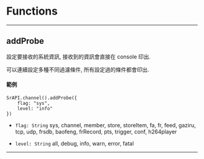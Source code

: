 # Functions

---

## addProbe

設定要接收的系統資訊, 接收到的資訊會直接在 console 印出.

可以連續設定多種不同過濾條件, 所有設定過的條件都會印出.

#### 範例

```
SrAPI.channel().addProbe({
    flag: "sys",
    level: "info"
})
```

- `flag: String` sys, channel, member, store, storeItem, fa, fr, feed, gaziru, tcp, udp, frsdb, baofeng, frRecord, pts, trigger, conf, h264player

- `level: String` all, debug, info, warn, error, fatal

---
